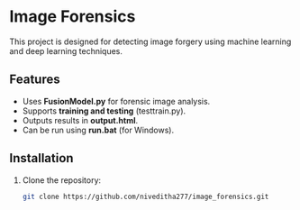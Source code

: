 # Image Forensics

This project is designed for detecting image forgery using machine learning and deep learning techniques.

## Features
- Uses **FusionModel.py** for forensic image analysis.
- Supports **training and testing** (testtrain.py).
- Outputs results in **output.html**.
- Can be run using **run.bat** (for Windows).

## Installation
1. Clone the repository:
   ```sh
   git clone https://github.com/niveditha277/image_forensics.git
